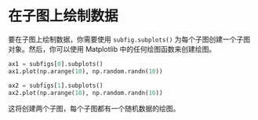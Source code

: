 # 在子图上绘制数据

要在子图上绘制数据，你需要使用 `subfig.subplots()` 为每个子图创建一个子图对象。然后，你可以使用 Matplotlib 中的任何绘图函数来创建绘图。

```python
ax1 = subfigs[0].subplots()
ax1.plot(np.arange(10), np.random.randn(10))

ax2 = subfigs[1].subplots()
ax2.plot(np.arange(10), np.random.randn(10))
```

这将创建两个子图，每个子图都有一个随机数据的绘图。
